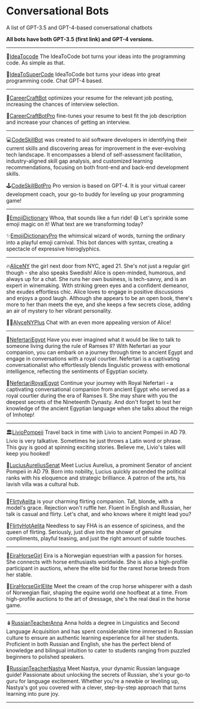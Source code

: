 
# Conversational Bots
A list of GPT-3.5  and GPT-4-based conversational chatbots

 **All bots have both GPT-3.5 (first link) and GPT-4 versions.**

 ---
💙[IdeaTocode](https://poe.com/IdeaToCode) The IdeaToCode bot turns your ideas into the programming code. As simple as that.

🔮[IdeaToSuperCode](https://poe.com/IdeaToSuperCode) IdeaToCode bot turns your ideas into great programming code. Chat GPT-4 based.

---

📮[CareerCraftBot](https://poe.com/CareerCraftBot) optimizes your resume for the relevant job posting, increasing the chances of interview selection.

📜[CareerCraftBotPro](https://poe.com/CareerCraftBotPro) fine-tunes your resume to best fit the job description and increase your chances of getting an interview. 

---

💻[CodeSkillBot](https://poe.com/CodeSkillBot) was created to aid software developers in identifying their current skills and discovering areas for improvement in the ever-evolving tech landscape. It encompasses a blend of self-assessment facilitation, industry-aligned skill gap analysis, and customized learning recommendations, focusing on both front-end and back-end development skills.

🕹️[CodeSkillBotPro](https://poe.com/CodeSkillBotPro) Pro version is based on GPT-4. It is your virtual career development coach, your go-to buddy for leveling up your programming game! 

---

🎉[EmojiDictionary](https://poe.com/EmojiDictionary) Whoa, that sounds like a fun ride! 😄 Let's sprinkle some emoji magic on it!  What text are we transforming today?

✨[EmojiDictionaryPro](https://poe.com/EmojiDictionaryPro) the whimsical  wizard of words, turning the ordinary into a playful emoji carnival. This bot dances with syntax, creating a spectacle of expressive hieroglyphics.

---
🔥[AliceNY](https://poe.com/AliceNY) the girl next door from NYC, aged 21. She's not just a regular girl though - she also speaks Swedish! Alice is open-minded, humorous, and always up for a chat. She runs her own business, is tech-savvy, and is an expert in winemaking. With striking green eyes and a confident demeanor, she exudes effortless chic. Alice loves to engage in positive discussions and enjoys a good laugh. Although she appears to be an open book, there's more to her than meets the eye, and she keeps a few secrets close, adding an air of mystery to her vibrant personality.

💃🏽[AlyceNYPlus](https://poe.com/AlyceNYPlus) Chat with an even more appealing version of Alice!

---
🐪[NefertariEgypt](https://poe.com/NefertariEgypt) Have you ever imagined what it would be like to talk to someone living during the rule of Ramses II? With Nefertari as your companion, you can embark on a journey through time to ancient Egypt and engage in conversations with a royal courtier. Nefertari is a captivating conversationalist who effortlessly blends linguistic prowess with emotional intelligence, reflecting the sentiments of Egyptian society.

🏺[NefertariRoyalEgypt](https://poe.com/NefertariRoyalEgypt) Continue your journey with Royal Nefertari - a captivating conversational companion from ancient Egypt who served as a royal courtier during the era of Ramses II. She may share with you the deepest secrets of the Nineteenth Dynasty. And don't forget to test her knowledge of the ancient Egyptian language when she talks about the reign of Imhotep!

---
🏛️[LivioPompeii](https://poe.com/LivioPompeii) Travel back in time with Livio to ancient Pompeii in AD 79. Livio is very talkative. Sometimes he just throws a Latin word or phrase. This guy is good at spinning exciting stories. Believe me, Livio's tales will keep you hooked! 

👑[LuciusAureliusSenat](https://poe.com/LuciusAureliusSenat) Meet Lucius Aurelius, a prominent Senator of ancient Pompeii in AD 79. Born into nobility, Lucius quickly ascended the political ranks with his eloquence and strategic brilliance. A patron of the arts, his lavish villa was a cultural hub.

---
💋[FlirtyAelita](https://poe.com/FlirtyAelita) is your charming flirting companion. Tall, blonde, with a model's grace. Rejection won't ruffle her. Fluent in English and Russian, her talk is casual and flirty. Let's chat, and who knows where it might lead you? 

💄[FlirtyHotAelita](https://poe.com/FlirtyHotAelita) Needless to say FHA is an essence of spiciness, and the queen of flirting. Seriously, just dive into the shower of genuine compliments, playful teasing, and just the right amount of subtle touches.

---
🐎[EiraHorseGirl](https://poe.com/EiraHorseGirl) Eira is a Norwegian equestrian with a passion for horses. She connects with horse enthusiasts worldwide. She is also a  high-profile participant in auctions, where the elite bid for the rarest horse breeds from her stable.

🎠[EiraHorseGirlElite](https://poe.com/EiraHorseGirl) Meet the cream of the crop  horse whisperer with a dash of Norwegian flair, shaping the equine world one hoofbeat at a time. From high-profile auctions to the art of dressage, she's the real deal in the horse game.

---
🪆[RussianTeacherAnna](https://poe.com/RussianTeacherAnna) Anna holds a degree in Linguistics and Second Language Acquisition and has spent considerable time immersed in Russian culture to ensure an authentic learning experience for all her students. Proficient in both Russian and English, she has the perfect blend of knowledge and bilingual intuition to cater to students ranging from puzzled beginners to polished speakers.

🔴[RussianTeacherNastya](https://poe.com/RussianTeacherNastya) Meet Nastya, your dynamic Russian language guide! Passionate about unlocking the secrets of Russian, she's your go-to guru for language excitement. Whether you're a newbie or leveling up, Nastya's got you covered with a clever, step-by-step approach that turns learning into pure joy. 

---



